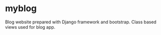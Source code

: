 # myblog

Blog website prepared with Django framework and bootstrap.
Class based views used for blog app.
 

